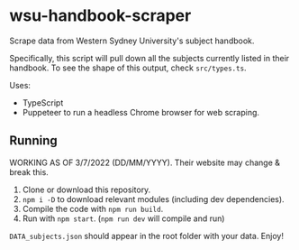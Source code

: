 # wsu-handbook-scraper

Scrape data from Western Sydney University's subject handbook.

Specifically, this script will pull down all the subjects currently listed in their handbook. To see the shape of this output, check `src/types.ts`.

Uses:
- TypeScript
- Puppeteer to run a headless Chrome browser for web scraping.

## Running
WORKING AS OF 3/7/2022 (DD/MM/YYYY). Their website may change & break this.

1. Clone or download this repository.
2. `npm i -D` to download relevant modules (including dev dependencies).
3. Compile the code with `npm run build`.
4. Run with `npm start`. (`npm run dev` will compile and run)

`DATA_subjects.json` should appear in the root folder with your data. Enjoy!